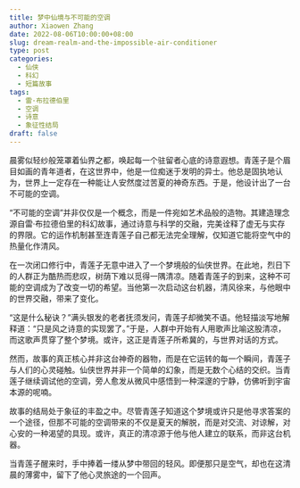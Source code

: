 ```yaml
---
title: 梦中仙境与不可能的空调
author: Xiaowen Zhang
date: 2022-08-06T10:00:00+08:00
slug: dream-realm-and-the-impossible-air-conditioner
type: post
categories:
  - 仙侠
  - 科幻
  - 短篇故事
tags:
  - 雷·布拉德伯里
  - 空调
  - 诗意
  - 象征性结局
draft: false
---
```


晨雾似轻纱般笼罩着仙界之都，唤起每一个驻留者心底的诗意遐想。青莲子是个眉目如画的青年道者，在这世界中，他是一位痴迷于发明的异士。他总是固执地认为，世界上一定存在一种能让人安然度过苦夏的神奇东西。于是，他设计出了一台不可能的空调。

“不可能的空调”并非仅仅是一个概念，而是一件宛如艺术品般的造物。其建造理念源自雷·布拉德伯里的科幻故事，通过诗意与科学的交融，完美诠释了虚无与实存的界限。它的运作机制甚至连青莲子自己都无法完全理解，仅知道它能将空气中的热量化作清风。

在一次闭口修行中，青莲子无意中进入了一个梦境般的仙侠世界。在此地，烈日下的人群正为酷热而悲叹，树荫下难以觅得一隅清凉。随着青莲子的到来，这种不可能的空调成为了改变一切的希望。当他第一次启动这台机器，清风徐来，与他眼中的世界交融，带来了变化。

“这是什么秘诀？”满头银发的老者抚须发问，青莲子却微笑不语。他轻描淡写地解释道：“只是风之诗意的实现罢了。”于是，人群中开始有人用歌声比喻这股清凉，而这歌声贯穿了整个梦境。或许，这正是青莲子所希冀的，与世界对话的方式。

然而，故事的真正核心并非这台神奇的器物，而是在它运转的每一个瞬间，青莲子与人们的心灵碰触。仙侠世界并非一个简单的幻象，而是无数个心结的交织。当青莲子继续调试他的空调，旁人愈发从微风中感悟到一种深邃的宁静，仿佛听到宇宙本源的呢喃。

故事的结局处于象征的丰盈之中。尽管青莲子知道这个梦境或许只是他寻求答案的一个途径，但那不可能的空调带来的不仅是夏天的解脱，而是对交流、对谅解，对心安的一种渴望的具现。或许，真正的清凉源于他与他人建立的联系，而非这台机器。

当青莲子醒来时，手中捧着一缕从梦中带回的轻风。即便那只是空气，却也在这清晨的薄雾中，留下了他心灵旅途的一个回声。